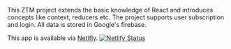 This ZTM project extends the basic knowledge of React and introduces concepts like context, reducers etc.
The project supports user subscription and login.
All data is stored in Google's firebase.

This app is available via [Netifly](https://ztm-webshop-project.netlify.app/).
[![Netlify Status](https://api.netlify.com/api/v1/badges/574e80c7-2a20-4973-a3a3-9aa8dd81c52c/deploy-status)](https://app.netlify.com/sites/ztm-webshop-project/deploys)
